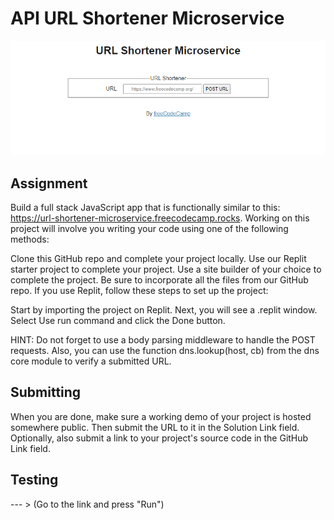 # API URL Shortener Microservice

<img src = "images/url.png" width = 600 > 

## Assignment

Build a full stack JavaScript app that is functionally similar to this: https://url-shortener-microservice.freecodecamp.rocks. Working on this project will involve you writing your code using one of the following methods:

Clone this GitHub repo and complete your project locally.
Use our Replit starter project to complete your project.
Use a site builder of your choice to complete the project. Be sure to incorporate all the files from our GitHub repo.
If you use Replit, follow these steps to set up the project:

Start by importing the project on Replit.
Next, you will see a .replit window.
Select Use run command and click the Done button.

HINT: Do not forget to use a body parsing middleware to handle the POST requests. Also, you can use the function dns.lookup(host, cb) from the dns core module to verify a submitted URL.

## Submitting

When you are done, make sure a working demo of your project is hosted somewhere public. Then submit the URL to it in the Solution Link field. Optionally, also submit a link to your project's source code in the GitHub Link field.

## Testing 
  --- > (Go to the link and press "Run")
